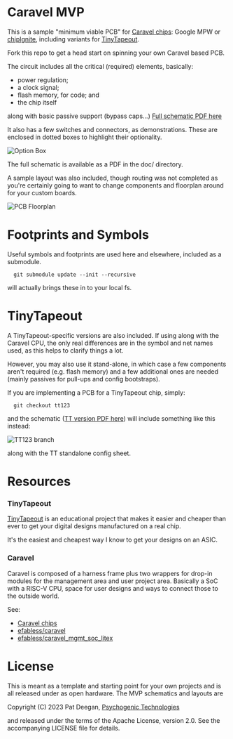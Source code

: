 # Caravel MVP

This is a sample "minimum viable PCB" for [Caravel chips](https://caravel-harness.readthedocs.io/en/latest/): Google MPW or [chipIgnite](https://info.efabless.com/chipignite-v2), including variants for [TinyTapeout](https://tinytapeout.com/).

Fork this repo to get a head start on spinning your own Caravel based PCB.

The circuit includes all the critical (required) elements, basically:

  * power regulation;
  * a clock signal;
  * flash memory, for code; and
  * the chip itself

along with basic passive support (bypass caps...) [Full schematic PDF here](doc/caravel-mvp.pdf)


It also has a few switches and connectors, as demonstrations.  These are enclosed in dotted boxes to highlight their optionality.

![Option Box](https://raw.githubusercontent.com/psychogenic/caravel-mvp/main/doc/img/schem-optionbox.jpg)


The full schematic is available as a PDF in the doc/ directory.

A sample layout was also included, though routing was not completed as you're certainly going to want to change components and floorplan around for your custom boards.


![PCB Floorplan](https://raw.githubusercontent.com/psychogenic/caravel-mvp/main/doc/img/caravel-mvp-floorplan-sample.jpg)


# Footprints and Symbols

Useful symbols and footprints are used here and elsewhere, included as a submodule.

```
  git submodule update --init --recursive
```
will actually brings these in to your local fs.

# TinyTapeout

A TinyTapeout-specific versions are also included. If using along with the Caravel CPU, the only real differences are in the symbol and net names used, as this helps to clarify things a lot.

However, you may also use it stand-alone, in which case a few components aren't required (e.g. flash memory) and a few additional ones are needed (mainly passives for pull-ups and config bootstraps).

If you are implementing a PCB for a TinyTapeout chip, simply:

```
  git checkout tt123
```

and the schematic ([TT version PDF here](doc/caravel-mvp-tinytapeout.pdf)) will include something like this instead:

![TT123 branch](https://raw.githubusercontent.com/psychogenic/caravel-mvp/main/doc/img/tt123-branch.jpg)

along with the TT standalone config sheet.



# Resources

### TinyTapeout
[TinyTapeout](https://tinytapeout.com/) is an educational project that makes it easier and cheaper than ever to get your digital designs manufactured on a real chip.

It's the easiest and cheapest way I know to get your designs on an ASIC.



### Caravel

Caravel is composed of a harness frame plus two wrappers for drop-in modules for the management area and user project area.  Basically a SoC with a RISC-V CPU, space for user designs and ways to connect those to the outside world.

See:
 * [Caravel chips](https://caravel-harness.readthedocs.io/en/latest/)
 * [efabless/caravel](https://github.com/efabless/caravel)
 * [efabless/caravel_mgmt_soc_litex](https://github.com/efabless/caravel_mgmt_soc_litex)
 







# License

This is meant as a template and starting point for your own projects and is all released under as open hardware.  The MVP schematics and layouts are

  Copyright (C) 2023 Pat Deegan, [Psychogenic Technologies](https://psychogenic.com)

and released under the terms of the Apache License, version 2.0.  See the accompanying LICENSE file for details.
